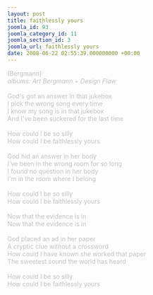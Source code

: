 ```yaml
---
layout: post
title: faithlessly yours
joomla_id: 93
joomla_category_id: 11
joomla_section_id: 3
joomla_url: faithlessly yours
date: 2008-06-22 02:55:39.000000000 +00:00
---
```

<span style="color: #c0c0c0">(Bergmann)<br />
<i>albums: Art Bergmann + Design Flaw</i><br />
<br />
God's got an answer in that jukebox<br />
I pick the wrong song every time<br />
I know my song is in that jukebox<br />
And I've been suckered for the last time<br />
<br />
How could I be so silly<br />
How could I be faithlessly yours<br />
<br />
God hid an answer in her body<br />
I've been in the wrong room for so long<br />
I found no question in her body<br />
I'm in the room where I belong<br />
<br />
How could I be so silly<br />
How could I be faithlessly yours<br />
<br />
Now that the evidence is in<br />
Now that the evidence is in<br />
<br />
God placed an ad in her paper<br />
A cryptic clue without a crossword<br />
How could I have known she worked that paper<br />
The sweetest sound the world has heard<br />
<br />
How could I be so silly<br />
How could I be faithlessly yours</span>
